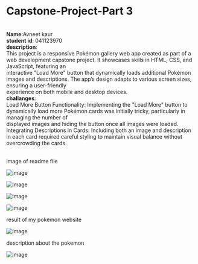 # Capstone-Project-Part 3
 <br>**Name**:Avneet kaur
 <br>**student id**: 041123970
 <br>**description**:
<br>This project is a responsive Pokémon gallery web app created as part of a web development capstone project. It showcases skills in HTML, CSS, and JavaScript, featuring an <br>interactive "Load More" button that dynamically loads additional Pokémon images and descriptions. The app’s design adapts to various screen sizes, ensuring a user-friendly <br>experience on both mobile and desktop devices.
<br>**challanges**:
<br>Load More Button Functionality: Implementing the "Load More" button to dynamically load more Pokémon cards was initially tricky, particularly in managing the number of <br>displayed images and hiding the button once all images were loaded.
<br>Integrating Descriptions in Cards: Including both an image and description in each card required careful styling to maintain visual balance without overcrowding the cards.

<br>image of readme file

![image](https://github.com/user-attachments/assets/89fef538-f92c-4138-a7bf-c89f618d5a2f)

![image](https://github.com/user-attachments/assets/dbd603b6-fc68-4565-9b8b-4529dd772e97)

![image](https://github.com/user-attachments/assets/cb12663d-fd38-48d0-a1cf-d6a89b840bae)

![image](https://github.com/user-attachments/assets/5abc3e45-923a-4e6e-8201-950478252e07)

result of my pokemon website

![image](https://github.com/user-attachments/assets/4cee3037-9faf-4446-8987-1d7b46062b43)

description about the pokemon

![image](https://github.com/user-attachments/assets/8a1a0952-df73-4633-ad16-052f20465ba6)


